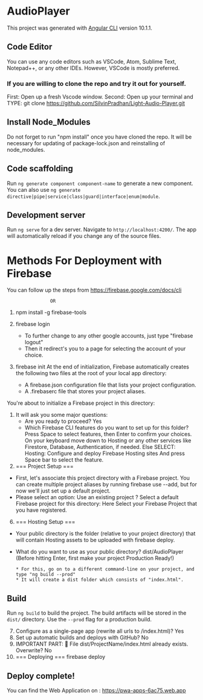 # AudioPlayer

This project was generated with [Angular CLI](https://github.com/angular/angular-cli) version 10.1.1.

## Code Editor

You can use any code editors such as VSCode, Atom, Sublime Text, Notepad++, or any other IDEs. However, VSCode is mostly preferred.

### If you are willing to clone the repo and try it out for yourself.

First: Open up a fresh Vscode window.
Second: Open up your terminal and TYPE: git clone https://github.com/SilvinPradhan/Light-Audio-Player.git

## Install Node_Modules

Do not forget to run "npm install" once you have cloned the repo. It will be necessary for updating of package-lock.json and reinstalling of node_modules.

## Code scaffolding

Run `ng generate component component-name` to generate a new component. You can also use `ng generate directive|pipe|service|class|guard|interface|enum|module`.

## Development server

Run `ng serve` for a dev server. Navigate to `http://localhost:4200/`. The app will automatically reload if you change any of the source files.

# Methods For Deployment with Firebase

You can follow up the steps from https://firebase.google.com/docs/cli

                    OR

1.  npm install -g firebase-tools

2.  firebase login

    - To further change to any other google accounts, just type "firebase logout"
    - Then it redirect's you to a page for selecting the account of your choice.

3.  firebase init
    At the end of initialization, Firebase automatically creates the following two files at the root of your local app directory:
    - A firebase.json configuration file that lists your project configuration.
    - A .firebaserc file that stores your project aliases.

You're about to initialize a Firebase project in this directory:

1. It will ask you some major questions:
   - Are you ready to proceed? Yes
   - Which Firebase CLI features do you want to set up for this folder? Press Space to select features, then Enter to confirm your choices. On your keyboard move down to Hosting or any other services like Firestore, Database, Authentication, if needed.
     Else SELECT: Hosting: Configure and deploy Firebase Hosting sites
     And press Space bar to select the feature.
2. === Project Setup ===

- First, let's associate this project directory with a Firebase project. You can create multiple project aliases by running firebase use --add, but for now we'll just set up a default project.
- Please select an option: Use an existing project ? Select a default Firebase project for this directory: Here Select your Firebase Project that you have registered.

6.  === Hosting Setup ===

- Your public directory is the folder (relative to your project directory) that will contain Hosting assets to be uploaded with firebase deploy.

* What do you want to use as your public directory? dist/AudioPlayer (Before hitting Enter, first make your project Production Ready!)

      * For this, go on to a different command-line on your project, and type "ng build --prod"
      * It will create a dist folder which consists of "index.html".

## Build

Run `ng build` to build the project. The build artifacts will be stored in the `dist/` directory. Use the `--prod` flag for a production build.

7.  Configure as a single-page app (rewrite all urls to /index.html)? Yes
8.  Set up automatic builds and deploys with GitHub? No
9.  IMPORTANT PART: 🤬
    File dist/ProjectName/index.html already exists. Overwrite? No
10. === Deploying ===
    firebase deploy

## Deploy complete!

You can find the Web Application on : https://pwa-apps-6ac75.web.app
